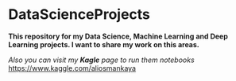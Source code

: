 # DataScienceProjects

**This repository for my Data Science, Machine Learning and Deep Learning projects. I want to share my work on this areas.**

*Also you can visit my **Kagle** page to run them notebooks*
https://www.kaggle.com/aliosmankaya
